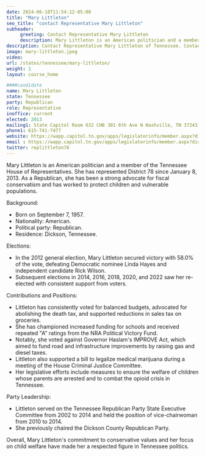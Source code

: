 ```yaml
---
date: 2024-06-18T11:54:12-05:00
title: "Mary Littleton"
seo_title: "contact Representative Mary Littleton"
subheader:
     greeting: Contact Representative Mary Littleton
     description: Mary Littleton is an American politician and a member of the Tennessee House of Representatives. She has represented District 78 since January 8, 2013.
description: Contact Representative Mary Littleton of Tennessee. Contact information for Mary Littleton includes email address, phone number, and mailing address.
image: mary-littleton.jpeg
video:
url: /states/tennessee/mary-littleton/
weight: 1
layout: course_home

####candidate
name: Mary Littleton
state: Tennessee
party: Republican
role: Representative
inoffice: current
elected: 2013
mailing1: State Capitol Room 632 CHB 301 6th Ave N Nashville, TN 37243
phone1: 615-741-7477
website: https://wapp.capitol.tn.gov/apps/legislatorinfo/member.aspx?district=H78/
email : https://wapp.capitol.tn.gov/apps/legislatorinfo/member.aspx?district=H78/
twitter: replittleton78
---
```

Mary Littleton is an American politician and a member of the Tennessee House of Representatives. She has represented District 78 since January 8, 2013. As a Republican, she has been a strong advocate for fiscal conservatism and has worked to protect children and vulnerable populations.

Background:
- Born on September 7, 1957.
- Nationality: American.
- Political party: Republican.
- Residence: Dickson, Tennessee.

Elections:
- In the 2012 general election, Mary Littleton secured victory with 58.0% of the vote, defeating Democratic nominee Linda Hayes and independent candidate Rick Wilson.
- Subsequent elections in 2014, 2016, 2018, 2020, and 2022 saw her re-elected with consistent support from voters.

Contributions and Positions:
- Littleton has consistently voted for balanced budgets, advocated for abolishing the death tax, and supported reductions in sales tax on groceries.
- She has championed increased funding for schools and received repeated "A" ratings from the NRA Political Victory Fund.
- Notably, she voted against Governor Haslam's IMPROVE Act, which aimed to fund road and infrastructure improvements by raising gas and diesel taxes.
- Littleton also supported a bill to legalize medical marijuana during a meeting of the House Criminal Justice Committee.
- Her legislative efforts include measures to ensure the welfare of children whose parents are arrested and to combat the opioid crisis in Tennessee.

Party Leadership:
- Littleton served on the Tennessee Republican Party State Executive Committee from 2002 to 2014 and held the position of vice-chairwoman from 2010 to 2014.
- She previously chaired the Dickson County Republican Party.

Overall, Mary Littleton's commitment to conservative values and her focus on child welfare have made her a respected figure in Tennessee politics.

